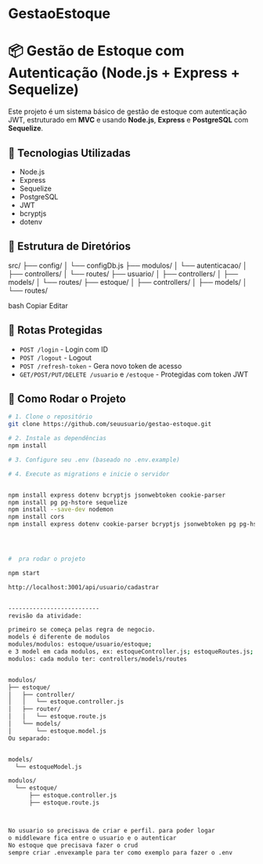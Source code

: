 # GestaoEstoque

# 📦 Gestão de Estoque com Autenticação (Node.js + Express + Sequelize)

Este projeto é um sistema básico de gestão de estoque com autenticação JWT, estruturado em **MVC** e usando **Node.js**, **Express** e **PostgreSQL** com **Sequelize**.

## 🔧 Tecnologias Utilizadas

- Node.js
- Express
- Sequelize
- PostgreSQL
- JWT
- bcryptjs
- dotenv

## 📁 Estrutura de Diretórios

src/
├── config/
│ └── configDb.js
├── modulos/
│ └── autenticacao/
│ ├── controllers/
│ └── routes/
├── usuario/
│ ├── controllers/
│ ├── models/
│ └── routes/
├── estoque/
│ ├── controllers/
│ ├── models/
│ └── routes/

bash
Copiar
Editar


## 🔐 Rotas Protegidas

- `POST /login` - Login com ID
- `POST /logout` - Logout
- `POST /refresh-token` - Gera novo token de acesso
- `GET/POST/PUT/DELETE /usuario` e `/estoque` - Protegidas com token JWT

## 🚀 Como Rodar o Projeto

```bash
# 1. Clone o repositório
git clone https://github.com/seuusuario/gestao-estoque.git

# 2. Instale as dependências
npm install

# 3. Configure seu .env (baseado no .env.example)

# 4. Execute as migrations e inicie o servidor


npm install express dotenv bcryptjs jsonwebtoken cookie-parser
npm install pg pg-hstore sequelize
npm install --save-dev nodemon
npm install cors
npm install express dotenv cookie-parser bcryptjs jsonwebtoken pg pg-hstore sequelize




#  pra rodar o projeto

npm start

http://localhost:3001/api/usuario/cadastrar


--------------------------
revisão da atividade:

primeiro se começa pelas regra de negocio.
models é diferente de modulos
modules/modulos: estoque/usuario/estoque;
e 3 model em cada modulos, ex: estoqueController.js; estoqueRoutes.js; estoqueModel.js                               
modulos: cada modulo ter: controllers/models/routes


modulos/
├── estoque/
│   ├── controller/
│   │   └── estoque.controller.js
│   ├── router/
│   │   └── estoque.route.js
│   └── models/
│       └── estoque.model.js
Ou separado:


models/
  └── estoqueModel.js

modulos/
  └── estoque/
      ├── estoque.controller.js
      ├── estoque.route.js



No usuario so precisava de criar e perfil. para poder logar 
o middleware fica entre o usuario e o autenticar
No estoque que precisava fazer o crud
sempre criar .envexample para ter como exemplo para fazer o .env


